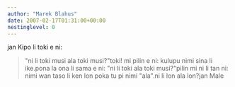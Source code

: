 ```yaml
---
author: "Marek Blahus"
date: 2007-02-17T01:31:00+00:00
nestinglevel: 0
---
```

jan Kipo li toki e ni:
> "ni li toki musi ala toki musi?"toki! mi pilin e ni: kulupu nimi sina li ike.pona la ona li sama e ni: "ni li toki ala toki musi?"pilin mi ni li tan ni: nimi wan taso li ken lon poka tu pi nimi "ala".ni li lon ala lon?jan Male